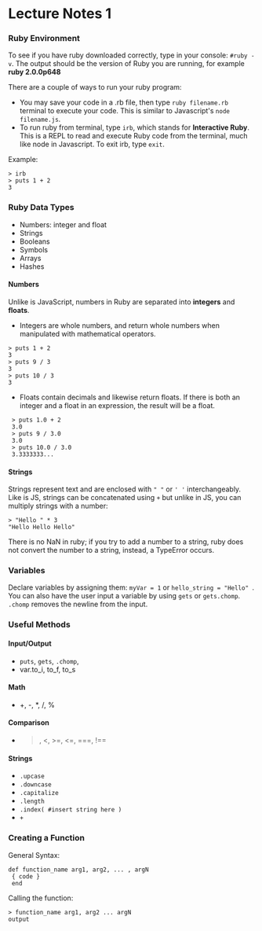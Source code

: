 # Lecture Notes 1

### Ruby Environment

To see if you have ruby downloaded correctly, type in your console: `#ruby -v`. The output should be the version of Ruby you are running, for example <b> ruby 2.0.0p648 </b>

There are a couple of ways to run your ruby program: 
- You may save your code in a .rb file, then type `ruby filename.rb` terminal to execute your code. This is similar to Javascript's `node filename.js`.
- To run ruby from terminal, type `irb`, which stands for <b>Interactive Ruby</b>. This is a REPL to read and execute Ruby code from the terminal, much like node in Javascript. To exit irb, type `exit`.

Example:
```
> irb
> puts 1 + 2
3 
```

### Ruby Data Types
- Numbers: integer and float
- Strings
- Booleans
- Symbols
- Arrays
- Hashes

#### Numbers

Unlike is JavaScript, numbers in Ruby are separated into <b>integers</b> and <b>floats</b>.

- Integers are whole numbers, and return whole numbers when manipulated with mathematical operators. 
```
> puts 1 + 2
3
> puts 9 / 3
3
> puts 10 / 3
3
```

- Floats contain decimals and likewise return floats. If there is both an integer and a float in an expression, the result will be a float.
```
 > puts 1.0 + 2
 3.0
 > puts 9 / 3.0
 3.0
 > puts 10.0 / 3.0
 3.3333333...
```

#### Strings

Strings represent text and are enclosed with `" "` or `' '` interchangeably. Like is JS, strings can be concatenated using `+` but unlike in JS, you can multiply strings with a number:
```
> "Hello " * 3
"Hello Hello Hello"
```

There is no NaN in ruby; if you try to add a number to a string, ruby does not convert the number to a string, instead, a TypeError occurs.

### Variables

Declare variables by assigning them: `myVar = 1` or `hello_string = "Hello" `. You can also have the user input a variable by using `gets` or `gets.chomp`. `.chomp` removes the newline from the input.

### Useful Methods

#### Input/Output
- `puts`, `gets`, `.chomp`,
- var.to_i, to_f, to_s

#### Math
- +, -, *, /, %

#### Comparison
- >, <, >=, <=, ===, !==

#### Strings
- `.upcase`
- `.downcase`
- `.capitalize`
- `.length`
- `.index( #insert string here )`
- `+`

### Creating a Function

General Syntax:

```
def function_name arg1, arg2, ... , argN
 { code }
 end
```

Calling the function:
```
> function_name arg1, arg2 ... argN
output
```

